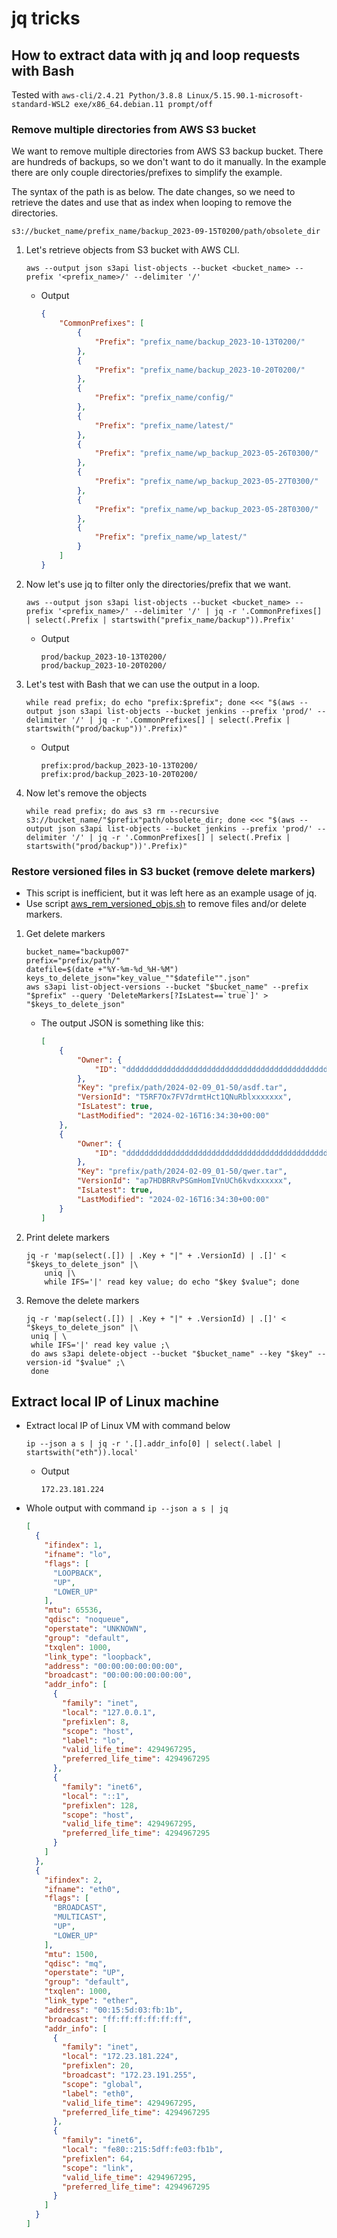 # jq tricks

## How to extract data with jq and loop requests with Bash

Tested with `aws-cli/2.4.21 Python/3.8.8 Linux/5.15.90.1-microsoft-standard-WSL2 exe/x86_64.debian.11 prompt/off`

### Remove multiple directories from AWS S3 bucket

We want to remove multiple directories from AWS S3 backup bucket. There are hundreds of backups, so we don't want to do it manually. In the example there are only couple directories/prefixes to simplify the example.

The syntax of the path is as below. The date changes, so we need to retrieve the dates and use that as index when looping to remove the directories.

`s3://bucket_name/prefix_name/backup_2023-09-15T0200/path/obsolete_dir`

1. Let's retrieve objects from S3 bucket with AWS CLI.

    ~~~shell
    aws --output json s3api list-objects --bucket <bucket_name> --prefix '<prefix_name>/' --delimiter '/'
    ~~~

    * Output

        ~~~json
        {
            "CommonPrefixes": [
                {
                    "Prefix": "prefix_name/backup_2023-10-13T0200/"
                },
                {
                    "Prefix": "prefix_name/backup_2023-10-20T0200/"
                },
                {
                    "Prefix": "prefix_name/config/"
                },
                {
                    "Prefix": "prefix_name/latest/"
                },
                {
                    "Prefix": "prefix_name/wp_backup_2023-05-26T0300/"
                },
                {
                    "Prefix": "prefix_name/wp_backup_2023-05-27T0300/"
                },
                {
                    "Prefix": "prefix_name/wp_backup_2023-05-28T0300/"
                },
                {
                    "Prefix": "prefix_name/wp_latest/"
                }
            ]
        }
        ~~~

1. Now let's use jq to filter only the directories/prefix that we want.

    ~~~shell
    aws --output json s3api list-objects --bucket <bucket_name> --prefix '<prefix_name>/' --delimiter '/' | jq -r '.CommonPrefixes[] | select(.Prefix | startswith("prefix_name/backup")).Prefix'
    ~~~

    * Output

      ~~~shell
      prod/backup_2023-10-13T0200/
      prod/backup_2023-10-20T0200/
      ~~~

1. Let's test with Bash that we can use the output in a loop.

    ~~~shell
    while read prefix; do echo "prefix:$prefix"; done <<< "$(aws --output json s3api list-objects --bucket jenkins --prefix 'prod/' --delimiter '/' | jq -r '.CommonPrefixes[] | select(.Prefix | startswith("prod/backup"))'.Prefix)"
    ~~~

    * Output

      ~~~shell
      prefix:prod/backup_2023-10-13T0200/
      prefix:prod/backup_2023-10-20T0200/
      ~~~

1. Now let's remove the objects

    ~~~shell
    while read prefix; do aws s3 rm --recursive s3://bucket_name/"$prefix"path/obsolete_dir; done <<< "$(aws --output json s3api list-objects --bucket jenkins --prefix 'prod/' --delimiter '/' | jq -r '.CommonPrefixes[] | select(.Prefix | startswith("prod/backup"))'.Prefix)"
    ~~~

### Restore versioned files in S3 bucket (remove delete markers)

* This script is inefficient, but it was left here as an example usage of jq.
* Use script [aws_rem_versioned_objs.sh](../virtualization/aws/aws_rem_versioned_objs/aws_rem_versioned_objs.sh) to remove files and/or delete markers.

1. Get delete markers

   ~~~shell
   bucket_name="backup007"
   prefix="prefix/path/"
   datefile=$(date +"%Y-%m-%d_%H-%M")
   keys_to_delete_json="key_value_""$datefile"".json"
   aws s3api list-object-versions --bucket "$bucket_name" --prefix "$prefix" --query 'DeleteMarkers[?IsLatest==`true`]' > "$keys_to_delete_json"
   ~~~

   * The output JSON is something like this:

      ~~~json
      [
          {
              "Owner": {
                  "ID": "ddddddddddddddddddddddddddddddddddddddddddddddddddddddddddddddd"
              },
              "Key": "prefix/path/2024-02-09_01-50/asdf.tar",
              "VersionId": "T5RF7Ox7FV7drmtHct1QNuRblxxxxxxx",
              "IsLatest": true,
              "LastModified": "2024-02-16T16:34:30+00:00"
          },
          {
              "Owner": {
                  "ID": "ddddddddddddddddddddddddddddddddddddddddddddddddddddddddddddddd"
              },
              "Key": "prefix/path/2024-02-09_01-50/qwer.tar",
              "VersionId": "ap7HDBRRvPSGmHomIVnUCh6kvdxxxxxx",
              "IsLatest": true,
              "LastModified": "2024-02-16T16:34:30+00:00"
          }
      ]
      ~~~

1. Print delete markers

   ~~~shell
   jq -r 'map(select(.[]) | .Key + "|" + .VersionId) | .[]' < "$keys_to_delete_json" |\
       uniq |\
       while IFS='|' read key value; do echo "$key $value"; done
   ~~~

1. Remove the delete markers

   ~~~shell
   jq -r 'map(select(.[]) | .Key + "|" + .VersionId) | .[]' < "$keys_to_delete_json" |\
    uniq | \
    while IFS='|' read key value ;\
    do aws s3api delete-object --bucket "$bucket_name" --key "$key" --version-id "$value" ;\
    done
   ~~~

## Extract local IP of Linux machine

* Extract local IP of Linux VM with command below

    ~~~shell
    ip --json a s | jq -r '.[].addr_info[0] | select(.label | startswith("eth")).local'
    ~~~

    * Output
        
        ~~~shell
        172.23.181.224
        ~~~

* Whole output with command `ip --json a s | jq`

    ~~~json
    [
      {
        "ifindex": 1,
        "ifname": "lo",
        "flags": [
          "LOOPBACK",
          "UP",
          "LOWER_UP"
        ],
        "mtu": 65536,
        "qdisc": "noqueue",
        "operstate": "UNKNOWN",
        "group": "default",
        "txqlen": 1000,
        "link_type": "loopback",
        "address": "00:00:00:00:00:00",
        "broadcast": "00:00:00:00:00:00",
        "addr_info": [
          {
            "family": "inet",
            "local": "127.0.0.1",
            "prefixlen": 8,
            "scope": "host",
            "label": "lo",
            "valid_life_time": 4294967295,
            "preferred_life_time": 4294967295
          },
          {
            "family": "inet6",
            "local": "::1",
            "prefixlen": 128,
            "scope": "host",
            "valid_life_time": 4294967295,
            "preferred_life_time": 4294967295
          }
        ]
      },
      {
        "ifindex": 2,
        "ifname": "eth0",
        "flags": [
          "BROADCAST",
          "MULTICAST",
          "UP",
          "LOWER_UP"
        ],
        "mtu": 1500,
        "qdisc": "mq",
        "operstate": "UP",
        "group": "default",
        "txqlen": 1000,
        "link_type": "ether",
        "address": "00:15:5d:03:fb:1b",
        "broadcast": "ff:ff:ff:ff:ff:ff",
        "addr_info": [
          {
            "family": "inet",
            "local": "172.23.181.224",
            "prefixlen": 20,
            "broadcast": "172.23.191.255",
            "scope": "global",
            "label": "eth0",
            "valid_life_time": 4294967295,
            "preferred_life_time": 4294967295
          },
          {
            "family": "inet6",
            "local": "fe80::215:5dff:fe03:fb1b",
            "prefixlen": 64,
            "scope": "link",
            "valid_life_time": 4294967295,
            "preferred_life_time": 4294967295
          }
        ]
      }
    ]
    ~~~
